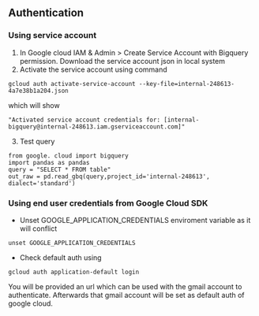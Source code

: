 ## Authentication
### Using service account
1. In Google cloud IAM & Admin > Create Service Account with Bigquery permission. Download the service account json in local system
2. Activate the service account using command
```
gcloud auth activate-service-account --key-file=internal-248613-4a7e38b1a204.json
```
which will show
```
"Activated service account credentials for: [internal-bigquery@internal-248613.iam.gserviceaccount.com]"
```
3. Test query
```
from google. cloud import bigquery
import pandas as pandas
query = "SELECT * FROM table"
out_raw = pd.read_gbq(query,project_id='internal-248613', dialect='standard')
```

### Using end user credentials from Google Cloud SDK
- Unset GOOGLE_APPLICATION_CREDENTIALS enviroment variable as it will conflict
```
unset GOOGLE_APPLICATION_CREDENTIALS
```
- Check default auth using 
```
gcloud auth application-default login
```
You will be provided an url which can be used with the gmail account to authenticate. Afterwards that gmail account will be set as default auth of google cloud.


